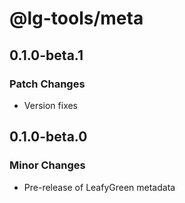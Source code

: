 # @lg-tools/meta

## 0.1.0-beta.1

### Patch Changes

- Version fixes

## 0.1.0-beta.0

### Minor Changes

- Pre-release of LeafyGreen metadata
